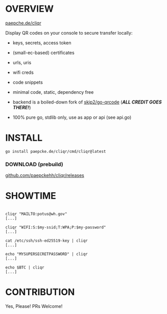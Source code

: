 # OVERVIEW 

[paepche.de/cliqr](https://paepcke.de/cliqr)

Display QR codes on your console to secure transfer locally:  
 - keys, secrets, access token
 - (small-ec-based) certificates
 - urls, uris
 - wifi creds
 - code snippets

- minimal code, static, dependency free 
- backend is a boiled-down fork of [skip2/go-qrcode](https://github.com/skip2/go-qrcode) (***ALL CREDIT GOES THERE!***)
- 100% pure go, stdlib only, use as app or api (see api.go)

# INSTALL

```
go install paepcke.de/cliqr/cmd/cliqr@latest
```

### DOWNLOAD (prebuild)

[github.com/paepckehh/cliqr/releases](https://github.com/paepckehh/cliqr/releases)

# SHOWTIME 

```Shell 

cliqr "MAILTO:potus@wh.gov"
[...]

cliqr "WIFI:S:$my-ssid;T:WPA;P:$my-password"
[...]

cat /etc/ssh/ssh-ed25519-key | cliqr
[...]

echo "MYSUPERSECRETPASSWORD" | cliqr
[...]

echo $BTC | cliqr
[...]

```

# CONTRIBUTION

Yes, Please! PRs Welcome! 
